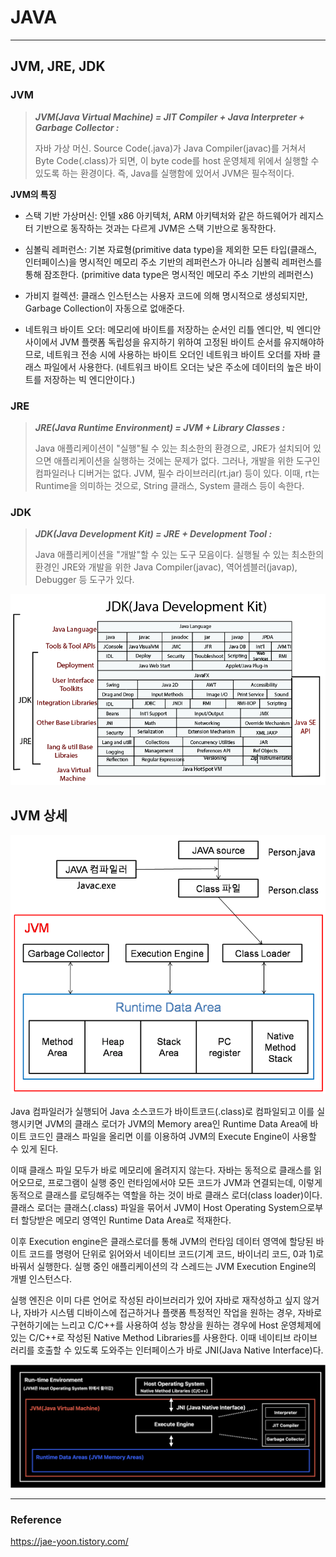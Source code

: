 # JAVA

---

## JVM, JRE, JDK

### JVM
> **_JVM(Java Virtual Machine) = JIT Compiler + Java Interpreter + Garbage Collector :_**
> 
> 자바 가상 머신. Source Code(.java)가 Java Compiler(javac)를 거쳐서 Byte Code(.class)가 되면, 이 byte code를 host 운영체제
> 위에서 실행할 수 있도록 하는 환경이다. 즉, Java를 실행함에 있어서 JVM은 필수적이다.

**JVM의 특징**

* 스택 기반 가상머신: 인텔 x86 아키텍처, ARM 아키텍처와 같은 하드웨어가 레지스터 기반으로 동작하는 것과는 다르게 JVM은 스택 기반으로 동작한다.


* 심볼릭 레퍼런스: 기본 자료형(primitive data type)을 제외한 모든 타입(클래스, 인터페이스)을 명시적인 메모리 주소 기반의 레퍼런스가 아니라 심볼릭 레퍼런스를
통해 잠조한다. (primitive data type은 명시적인 메모리 주소 기반의 레퍼런스)


* 가비지 컬렉션: 클래스 인스턴스는 사용자 코드에 의해 명시적으로 생성되지만, Garbage Collection이 자동으로 없애준다.


* 네트워크 바이트 오더: 메모리에 바이트를 저장하는 순서인 리틀 엔디안, 빅 엔디안 사이에서 JVM 플랫폼 독립성을 유지하기 위하여 고정된 바이트
순서를 유지해야하므로, 네트워크 전송 시에 사용하는 바이트 오더인 네트워크 바이트 오더를 자바 클래스 파일에서 사용한다. (네트워크 바이트 오더는 낮은 주소에 데이터의 높은 바이트를 저장하는 빅 엔디안이다.)

### JRE
> **_JRE(Java Runtime Environment) = JVM + Library Classes :_**
> 
> Java 애플리케이션이 "실행"될 수 있는 최소한의 환경으로, JRE가 설치되어 있으면 애플리케이션을 실행하는 것에는 문제가 없다. 그러나, 개발을 위한 도구인 컴파일러나 디버거는 없다.
> JVM, 필수 라이브러리(rt.jar) 등이 있다. 이때, rt는 Runtime을 의미하는 것으로, String 클래스, System 클래스 등이 속한다.

### JDK
> **_JDK(Java Development Kit) = JRE + Development Tool :_**
> 
> Java 애플리케이션을 "개발"할 수 있는 도구 모음이다. 실행될 수 있는 최소한의 환경인 JRE와 개발을 위한 Java Compiler(javac), 역어셈블러(javap),  Debugger 등 도구가 있다.

![img.png](images/ymk/jdk_ymk.png)

## JVM 상세

![img.png](images/ymk/jvm_ymk.png)

Java 컴파일러가 실행되어 Java 소스코드가 바이트코드(.class)로 컴파일되고 이를 실행시키면 JVM의 클래스 로더가  JVM의 Memory area인 
Runtime Data Area에 바이트 코드인 클래스 파일을 올리면 이를 이용하여 JVM의 Execute Engine이 사용할 수 있게 된다.

이때 클래스 파일 모두가 바로 메모리에 올려지지 않는다. 자바는 동적으로 클래스를 읽어오므로, 프로그램이 실행 중인 런타임에서야 모든 코드가
JVM과 연결되는데, 이렇게 동적으로 클래스를 로딩해주는 역할을 하는 것이 바로 클래스 로더(class loader)이다. 클래스 로더는 클래스(.class) 파일을 묶어서 JVM이 Host Operating System으로부터 할당받은 메모리 영역인 Runtime Data Area로 적재한다.

이후 Execution engine은 클래스로더를 통해 JVM의 런타임 데이터 영역에 할당된 바이트 코드를 명령어 단위로 읽어와서 네이티브 코드(기계 코드, 바이너리 코드, 0과 1)로
바꿔서 실행한다. 실행 중인 애플리케이션의 각 스레드는 JVM Execution Engine의 개별 인스턴스다.

실행 엔진은 이미 다른 언어로 작성된 라이브러리가 있어 자바로 재작성하고 싶지 않거나, 자바가 시스템 디바이스에 접근하거나 플랫폼 특정적인 작업을 원하는 경우,
자바로 구현하기에는 느리고 C/C++를 사용하여 성능 향상을 원하는 경우에 Host 운영체제에 있는 C/C++로 작성된 Native Method Libraries를 사용한다.
이때 네이티브 라이브러리를 호출할 수 있도록 도와주는 인터페이스가 바로 JNI(Java Native Interface)다.

![img.png](images/ymk/excute_engine_ymk.png)



---

### Reference

https://jae-yoon.tistory.com/
